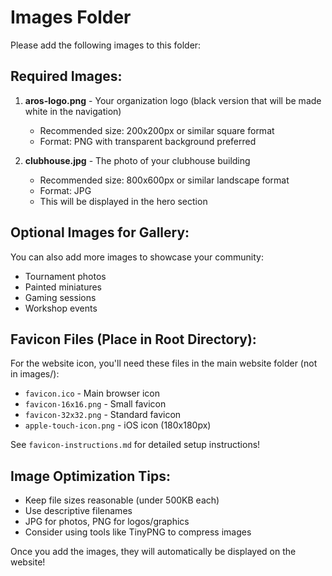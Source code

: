 # Images Folder

Please add the following images to this folder:

## Required Images:

1. **aros-logo.png** - Your organization logo (black version that will be made white in the navigation)
   - Recommended size: 200x200px or similar square format
   - Format: PNG with transparent background preferred

2. **clubhouse.jpg** - The photo of your clubhouse building
   - Recommended size: 800x600px or similar landscape format
   - Format: JPG
   - This will be displayed in the hero section

## Optional Images for Gallery:

You can also add more images to showcase your community:
- Tournament photos
- Painted miniatures
- Gaming sessions
- Workshop events

## Favicon Files (Place in Root Directory):

For the website icon, you'll need these files in the main website folder (not in images/):
- `favicon.ico` - Main browser icon
- `favicon-16x16.png` - Small favicon
- `favicon-32x32.png` - Standard favicon
- `apple-touch-icon.png` - iOS icon (180x180px)

See `favicon-instructions.md` for detailed setup instructions!

## Image Optimization Tips:

- Keep file sizes reasonable (under 500KB each)
- Use descriptive filenames
- JPG for photos, PNG for logos/graphics
- Consider using tools like TinyPNG to compress images

Once you add the images, they will automatically be displayed on the website!
